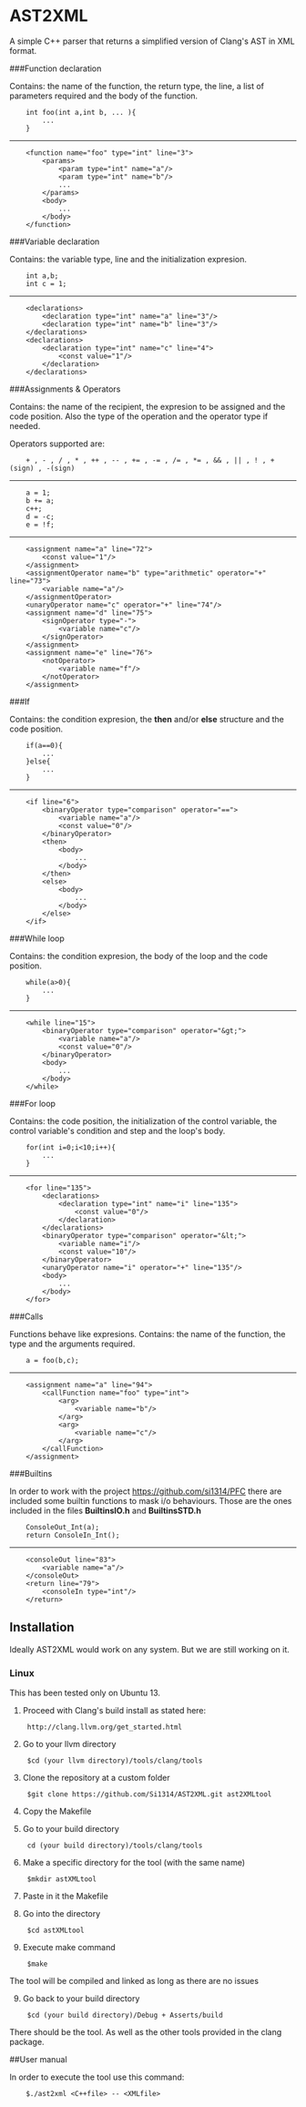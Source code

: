 # __AST2XML__

A simple C++ parser that returns a simplified version of Clang's AST in XML format.

###Function declaration

Contains: the name of the function, the return type, the line, a list of parameters required and the body of the function.

        int foo(int a,int b, ... ){
            ...
        }
 ---
        <function name="foo" type="int" line="3">
            <params>
                <param type="int" name="a"/>
                <param type="int" name="b"/>
                ...
            </params>
            <body>
                ...
            </body>
        </function>

###Variable declaration

Contains: the variable type, line and the initialization expresion.

        int a,b;
        int c = 1;
---
        <declarations>
            <declaration type="int" name="a" line="3"/>
            <declaration type="int" name="b" line="3"/>
        </declarations>
        <declarations>
            <declaration type="int" name="c" line="4">
                <const value="1"/>
            </declaration>
        </declarations>

###Assignments & Operators

Contains: the name of the recipient, the expresion to be assigned and the code position. Also the type of the operation and the operator type if needed.

Operators supported are:

        + , - , / , * , ++ , -- , += , -= , /= , *= , && , || , ! , +(sign) , -(sign)
---
        a = 1;
        b += a;
        c++;
        d = -c;
        e = !f;
---
        <assignment name="a" line="72">
            <const value="1"/>
        </assignment>
        <assignmentOperator name="b" type="arithmetic" operator="+" line="73">
            <variable name="a"/>
        </assignmentOperator>
        <unaryOperator name="c" operator="+" line="74"/>
        <assignment name="d" line="75">
            <signOperator type="-">
                <variable name="c"/>
            </signOperator>
        </assignment>
        <assignment name="e" line="76">
            <notOperator>
                <variable name="f"/>
            </notOperator>
        </assignment>


###If 

Contains: the condition expresion, the **then** and/or **else** structure and the code position.

        if(a==0){
            ...
        }else{
            ...
        }
---
        <if line="6">
            <binaryOperator type="comparison" operator="==">
                <variable name="a"/>
                <const value="0"/>
            </binaryOperator>
            <then>
                <body>
                    ...
                </body>
            </then>
            <else>
                <body>
                    ...
                </body>
            </else>
        </if>

###While loop

Contains: the condition expresion, the body of the loop and the code position.

        while(a>0){
            ...
        }
---
        <while line="15">
            <binaryOperator type="comparison" operator="&gt;">
                <variable name="a"/>
                <const value="0"/>
            </binaryOperator>
            <body>
                ...
            </body>
        </while>

###For loop

Contains: the code position, the initialization of the control variable, the control variable's condition and step and the loop's body. 

        for(int i=0;i<10;i++){
            ...
        }
---
        <for line="135">
            <declarations>
                <declaration type="int" name="i" line="135">
                    <const value="0"/>
                </declaration>
            </declarations>
            <binaryOperator type="comparison" operator="&lt;">
                <variable name="i"/>
                <const value="10"/>
            </binaryOperator>
            <unaryOperator name="i" operator="+" line="135"/>
            <body>
                ...
            </body>
        </for>

###Calls

Functions behave like expresions. 
Contains: the name of the function, the type and the arguments required.

        a = foo(b,c);
---
        <assignment name="a" line="94">
            <callFunction name="foo" type="int">
                <arg>
                    <variable name="b"/>
                </arg>
                <arg>
                    <variable name="c"/>
                </arg>
            </callFunction>
        </assignment>

###Builtins

In order to work with the project 
        https://github.com/si1314/PFC 
there are included some builtin functions to mask i/o behaviours. Those are the ones included in the files **BuiltinsIO.h** and **BuiltinsSTD.h**

        ConsoleOut_Int(a);
        return ConsoleIn_Int();
---
        <consoleOut line="83">
            <variable name="a"/>
        </consoleOut>
        <return line="79">
            <consoleIn type="int"/>
        </return>

## Installation

Ideally AST2XML would work on any system. But we are still working on it.

### Linux

This has been tested only on Ubuntu 13.

1. Proceed with Clang's build install as stated here:

        http://clang.llvm.org/get_started.html

2. Go to your llvm directory 

        $cd (your llvm directory)/tools/clang/tools

3. Clone the repository at a custom folder 

        $git clone https://github.com/Si1314/AST2XML.git ast2XMLtool

4. Copy the Makefile

5. Go to your build directory 
        
        cd (your build directory)/tools/clang/tools

6. Make a specific directory for the tool (with the same name) 

        $mkdir astXMLtool

7. Paste in it the Makefile

8. Go into the directory 

        $cd astXMLtool

8. Execute make command 

        $make

The tool will be compiled and linked as long as there are no issues

9. Go back to your build directory 

        $cd (your build directory)/Debug + Asserts/build

There should be the tool. As well as the other tools provided in the clang package.

##User manual

In order to execute the tool use this command:

        $./ast2xml <C++file> -- <XMLfile>